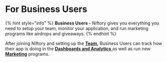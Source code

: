 # For Business Users

{% hint style="info" %}
**Business Users -** Niftory gives you everything you need to setup your team, monitor your application, and run marketing programs like airdrops and giveaways.&#x20;
{% endhint %}

After joining Niftory and setting up the [**Team**](../explore/org-and-apps.md#your-team)**,** Business Users can track how their app is doing in the [**Dashboards and Analytics** ](../explore/dashboards-and-analytics.md)as well as run new [**Marketing**](../explore/marketing.md) programs.&#x20;
